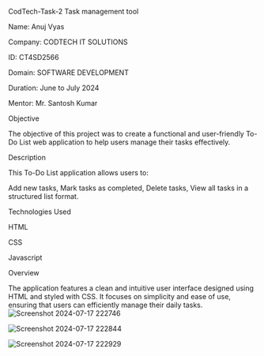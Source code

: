 CodTech-Task-2
Task management tool 

Name: Anuj Vyas

Company: CODTECH IT SOLUTIONS

ID: CT4SD2566

Domain: SOFTWARE DEVELOPMENT

Duration: June to July 2024

Mentor: Mr. Santosh Kumar

Objective

The objective of this project was to create a functional and user-friendly To-Do List web application to help users manage their tasks effectively.

Description

This To-Do List application allows users to:

Add new tasks, Mark tasks as completed, Delete tasks, View all tasks in a structured list format.

Technologies Used

HTML

CSS

Javascript

Overview

The application features a clean and intuitive user interface designed using HTML and styled with CSS. It focuses on simplicity and ease of use, ensuring that users can efficiently manage their daily tasks.
![Screenshot 2024-07-17 222746](https://github.com/user-attachments/assets/e470e931-8ef6-4ccd-a562-d9d0ecde52e4)

![Screenshot 2024-07-17 222844](https://github.com/user-attachments/assets/c0f65852-25d3-4b55-bffc-3a8a9f1b18c0)

![Screenshot 2024-07-17 222929](https://github.com/user-attachments/assets/e3846974-1454-4393-8e56-3a352fa35710)


